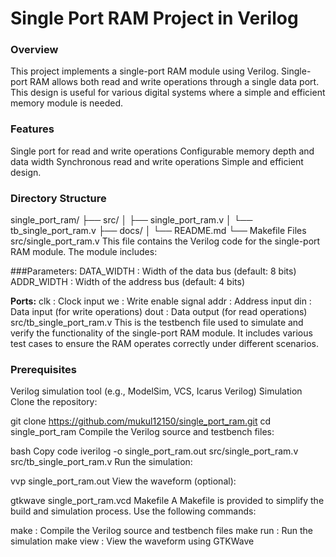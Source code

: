 
# Single Port RAM Project in Verilog
### Overview
This project implements a single-port RAM module using Verilog. Single-port RAM allows both read and write operations through a single data port. This design is useful for various digital systems where a simple and efficient memory module is needed.

### Features
Single port for read and write operations
Configurable memory depth and data width
Synchronous read and write operations
Simple and efficient design.


### Directory Structure
single_port_ram/
├── src/
│   ├── single_port_ram.v
│   └── tb_single_port_ram.v
├── docs/
│   └── README.md
└── Makefile
Files
src/single_port_ram.v
This file contains the Verilog code for the single-port RAM module. The module includes:

###Parameters:
DATA_WIDTH : Width of the data bus (default: 8 bits)
ADDR_WIDTH : Width of the address bus (default: 4 bits)

**Ports:**
clk : Clock input
we : Write enable signal
addr : Address input
din : Data input (for write operations)
dout : Data output (for read operations)
src/tb_single_port_ram.v
This is the testbench file used to simulate and verify the functionality of the single-port RAM module. It includes various test cases to ensure the RAM operates correctly under different scenarios.


### Prerequisites
Verilog simulation tool (e.g., ModelSim, VCS, Icarus Verilog)
Simulation
Clone the repository:


git clone https://github.com/mukul12150/single_port_ram.git
cd single_port_ram
Compile the Verilog source and testbench files:

bash
Copy code
iverilog -o single_port_ram.out src/single_port_ram.v src/tb_single_port_ram.v
Run the simulation:


vvp single_port_ram.out
View the waveform (optional):

gtkwave single_port_ram.vcd
Makefile
A Makefile is provided to simplify the build and simulation process. Use the following commands:

make : Compile the Verilog source and testbench files
make run : Run the simulation
make view : View the waveform using GTKWave
